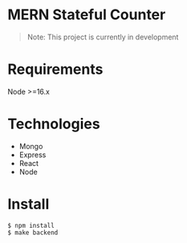 # MERN Stateful Counter

> Note: This project is currently in development

# Requirements

Node >=16.x

# Technologies

- Mongo
- Express
- React
- Node

# Install

```
$ npm install
$ make backend
```
